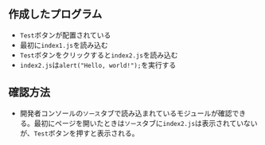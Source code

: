 ## 作成したプログラム

- `Test`ボタンが配置されている
- 最初に`index1.js`を読み込む
- `Test`ボタンをクリックすると`index2.js`を読み込む
- `index2.js`は`alert("Hello, world!");`を実行する

## 確認方法

- 開発者コンソールの`ソース`タブで読み込まれているモジュールが確認できる。最初にページを開いたときは`ソース`タブに`index2.js`は表示されていないが、`Test`ボタンを押すと表示される。
